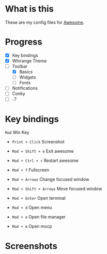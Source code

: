 # What is this
These are my config files for [Awesome](https://awesomewm.org/).

# Progress
- [x] Key bindings
- [x] Whirange Theme
- [ ] Toolbar
  - [x] Basics 
  - [ ] Widgets
  - [ ] Fonts
- [ ] Notifications
- [ ] Conky
- [ ] ..?

# Key bindings
`Mod` Win Key

- `Print + Click` Screenshot
- `Mod + Shift + e` Exit awesome
- `Mod + Ctrl + r` Restart awesome
- `Mod + f` Fullscreen
- `Mod + Arrows` Change focused window
- `Mod + Shift + Arrows` Move focused window

- `Mod + Enter` Open terminal
- `Mod + d` Open menu
- `Mod + e` Open file manager
- `Mod + m` Open mocp

# Screenshots
